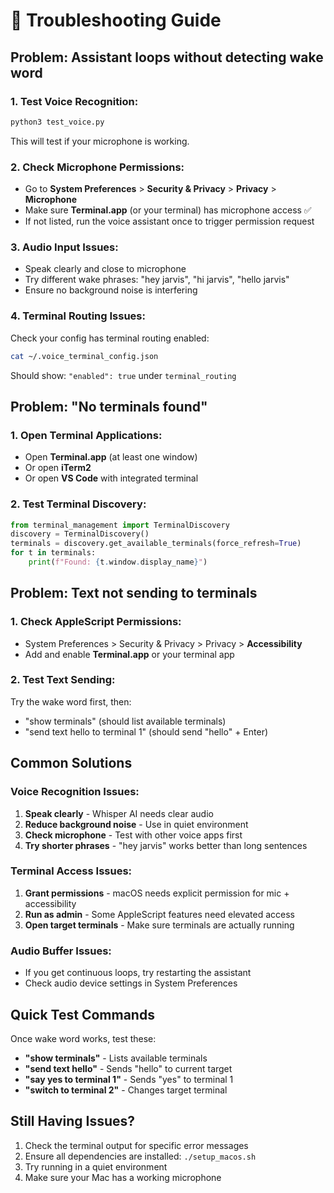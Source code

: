 # 🔧 Troubleshooting Guide

## Problem: Assistant loops without detecting wake word

### 1. **Test Voice Recognition**:
```bash
python3 test_voice.py
```
This will test if your microphone is working.

### 2. **Check Microphone Permissions**:
- Go to **System Preferences** > **Security & Privacy** > **Privacy** > **Microphone**
- Make sure **Terminal.app** (or your terminal) has microphone access ✅
- If not listed, run the voice assistant once to trigger permission request

### 3. **Audio Input Issues**:
- Speak clearly and close to microphone
- Try different wake phrases: "hey jarvis", "hi jarvis", "hello jarvis"
- Ensure no background noise is interfering

### 4. **Terminal Routing Issues**:
Check your config has terminal routing enabled:
```bash
cat ~/.voice_terminal_config.json
```
Should show: `"enabled": true` under `terminal_routing`

## Problem: "No terminals found"

### 1. **Open Terminal Applications**:
- Open **Terminal.app** (at least one window)
- Or open **iTerm2** 
- Or open **VS Code** with integrated terminal

### 2. **Test Terminal Discovery**:
```python
from terminal_management import TerminalDiscovery
discovery = TerminalDiscovery()
terminals = discovery.get_available_terminals(force_refresh=True)
for t in terminals:
    print(f"Found: {t.window.display_name}")
```

## Problem: Text not sending to terminals

### 1. **Check AppleScript Permissions**:
- System Preferences > Security & Privacy > Privacy > **Accessibility**
- Add and enable **Terminal.app** or your terminal app

### 2. **Test Text Sending**:
Try the wake word first, then:
- "show terminals" (should list available terminals)
- "send text hello to terminal 1" (should send "hello" + Enter)

## Common Solutions

### Voice Recognition Issues:
1. **Speak clearly** - Whisper AI needs clear audio
2. **Reduce background noise** - Use in quiet environment  
3. **Check microphone** - Test with other voice apps first
4. **Try shorter phrases** - "hey jarvis" works better than long sentences

### Terminal Access Issues:
1. **Grant permissions** - macOS needs explicit permission for mic + accessibility
2. **Run as admin** - Some AppleScript features need elevated access
3. **Open target terminals** - Make sure terminals are actually running

### Audio Buffer Issues:
- If you get continuous loops, try restarting the assistant
- Check audio device settings in System Preferences

## Quick Test Commands

Once wake word works, test these:
- **"show terminals"** - Lists available terminals
- **"send text hello"** - Sends "hello" to current target  
- **"say yes to terminal 1"** - Sends "yes" to terminal 1
- **"switch to terminal 2"** - Changes target terminal

## Still Having Issues?

1. Check the terminal output for specific error messages
2. Ensure all dependencies are installed: `./setup_macos.sh`
3. Try running in a quiet environment
4. Make sure your Mac has a working microphone